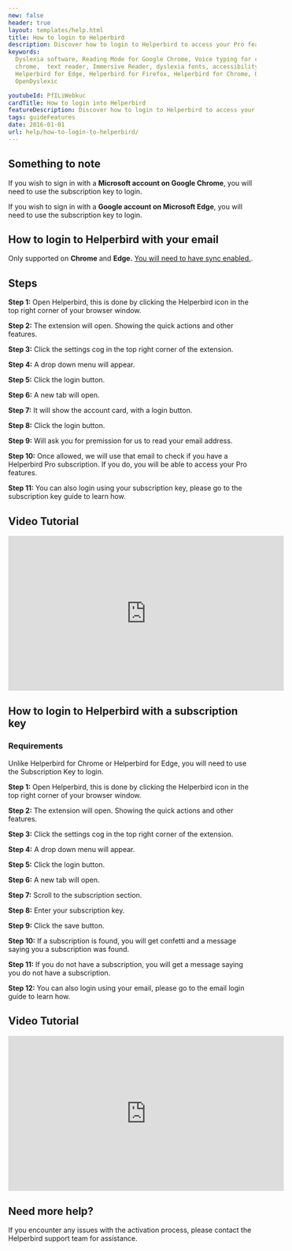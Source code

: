 ```yaml
---
new: false
header: true
layout: templates/help.html
title: How to login to Helperbird
description: Discover how to login to Helperbird to access your Pro features.
keywords:
  Dyslexia software, Reading Mode for Google Chrome, Voice typing for chrome, Text to speech for
  chrome,  text reader, Immersive Reader, dyslexia fonts, accessibility software, dyslexia software,
  Helperbird for Edge, Helperbird for Firefox, Helperbird for Chrome, Opendyslexic for Chrome,
  OpenDyslexic

youtubeId: PfILiWebkuc
cardTitle: How to login into Helperbird
featureDescription: Discover how to login to Helperbird to access your Pro features.
tags: guideFeatures
date: 2016-01-01
url: help/how-to-login-to-helperbird/
---
```



## Something to note

If you wish to sign in with a **Microsoft account on Google Chrome**, you will need to use the subscription key to login.

If you wish to sign in with a **Google account on Microsoft Edge**, you will need to use the subscription key to login.



## How to login to Helperbird with your email

Only supported on **Chrome** and **Edge.** [You will need to have sync enabled.](/help/enable-browser-sync-chrome-and-edge/).


## Steps

**Step 1:** Open Helperbird, this is done by clicking the Helperbird icon in the top right corner of your browser window.

**Step 2:** The extension will open. Showing the quick actions and other features.

**Step 3:** Click the settings cog in the top right corner of the extension.

**Step 4:** A drop down menu will appear.

**Step 5:** Click the login button.

**Step 6:** A new tab will open.

**Step 7:** It will show the account card, with a login button.

**Step 8:** Click the login button.

**Step 9:** Will ask you for premission for us to read your email address.

**Step 10:** Once allowed, we will use that email to check if you have a Helperbird Pro subscription. If you do, you will be able to access your Pro features.

**Step 11:** You can also login using your subscription key, please go to the subscription key guide to learn how.



## Video Tutorial



<iframe width="560" height="315" id="videos" src="https://www.youtube.com/embed/27jqq08vvxI" title="YouTube video player" frameborder="0" allow="accelerometer; autoplay; clipboard-write; encrypted-media; gyroscope; picture-in-picture; web-share" allowfullscreen></iframe>


## How to login to Helperbird with a subscription key


### Requirements
Unlike Helperbird for Chrome or Helperbird for Edge, you will need to use the Subscription Key to login.

**Step 1:** Open Helperbird, this is done by clicking the Helperbird icon in the top right corner of your browser window.

**Step 2:** The extension will open. Showing the quick actions and other features.

**Step 3:** Click the settings cog in the top right corner of the extension.

**Step 4:** A drop down menu will appear.

**Step 5:** Click the login button.

**Step 6:** A new tab will open.

**Step 7:** Scroll to the subscription section.

**Step 8:** Enter your subscription key.

**Step 9:** Click the save button.

**Step 10:** If a subscription is found, you will get confetti and a message saying you a subscription was found.

**Step 11:** If you do not have a subscription, you will get a message saying you do not have a subscription.

**Step 12:** You can also login using your email, please go to the email login guide to learn how.


## Video Tutorial

<iframe width="560" height="315" src="https://www.youtube.com/embed/27jqq08vvxI?start=186" title="YouTube video player" frameborder="0" allow="accelerometer; autoplay; clipboard-write; encrypted-media; gyroscope; picture-in-picture; web-share" allowfullscreen></iframe>




## Need more help?

If you encounter any issues with the activation process, please contact the Helperbird support team for assistance.




